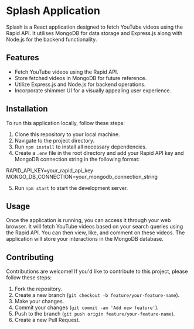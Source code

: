 # Splash Application

Splash is a React application designed to fetch YouTube videos using the Rapid API. It utilises MongoDB for data storage and Express.js along with Node.js for the backend functionality.

## Features

- Fetch YouTube videos using the Rapid API.
- Store fetched videos in MongoDB for future reference.
- Utilize Express.js and Node.js for backend operations.
- Incorporate shimmer UI for a visually appealing user experience.

## Installation

To run this application locally, follow these steps:

1. Clone this repository to your local machine.
2. Navigate to the project directory.
3. Run `npm install` to install all necessary dependencies.
4. Create a `.env` file in the root directory and add your Rapid API key and MongoDB connection string in the following format:

RAPID_API_KEY=your_rapid_api_key
MONGO_DB_CONNECTION=your_mongodb_connection_string

5. Run `npm start` to start the development server.

## Usage

Once the application is running, you can access it through your web browser. It will fetch YouTube videos based on your search queries using the Rapid API. You can then view, like, and comment on these videos. The application will store your interactions in the MongoDB database.

## Contributing

Contributions are welcome! If you'd like to contribute to this project, please follow these steps:

1. Fork the repository.
2. Create a new branch (`git checkout -b feature/your-feature-name`).
3. Make your changes.
4. Commit your changes (`git commit -am 'Add new feature'`).
5. Push to the branch (`git push origin feature/your-feature-name`).
6. Create a new Pull Request.

